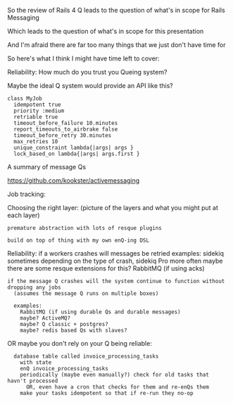 

So the review of Rails 4 Q leads to the question of what's in scope for Rails Messaging

Which leads to the question of what's in scope for this presentation

And I'm afraid there are far too many things that we just don't have time for

So here's what I think I might have time left to cover:

  Reliability: How much do you trust you Queing system?

  Maybe the ideal Q system would provide an API like this?

    class MyJob
      idempotent true
      priority :medium
      retriable true
      timeout_before_failure 10.minutes
      report_timeouts_to_airbrake false
      timeout_before_retry 30.minutes
      max_retries 10
      unique_constraint lambda{|args| args }
      lock_based_on lambda{|args| args.first }

A summary of message Qs

  https://github.com/kookster/activemessaging

Job tracking:
    

Choosing the right layer:
    (picture of the layers and what you might put at each layer)

    premature abstraction with lots of resque plugins

    build on top of thing with my own enQ-ing DSL

Reliability:
    if a workers crashes will messages be retried
      examples:
        sidekiq sometimes depending on the type of crash, sidekiq Pro more often
        maybe there are some resque extensions for this?
        RabbitMQ (if using acks)

    if the message Q crashes will the system continue to function without dropping any jobs
      (assumes the message Q runs on multiple boxes)

      examples:
        RabbitMQ (if using durable Qs and durable messages)
        maybe? ActiveMQ?
        maybe? Q classic + postgres?
        maybe? redis based Qs with slaves?

  OR
    maybe you don't rely on your Q being reliable:

      database table called invoice_processing_tasks
        with state
        enQ invoice_processing_tasks
        periodically (maybe even manually?) check for old tasks that havn't processed
          OR, even have a cron that checks for them and re-enQs them
        make your tasks idempotent so that if re-run they no-op
    